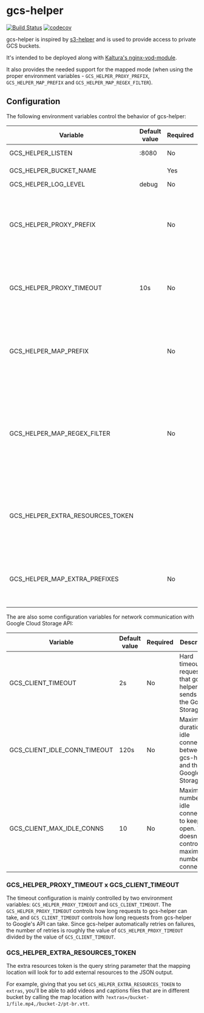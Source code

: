 # gcs-helper

[![Build Status](https://travis-ci.org/NYTimes/gcs-helper.svg?branch=master)](https://travis-ci.org/NYTimes/gcs-helper)
[![codecov](https://codecov.io/gh/NYTimes/gcs-helper/branch/master/graph/badge.svg)](https://codecov.io/gh/NYTimes/gcs-helper)

gcs-helper is inspired by
[s3-helper](https://github.com/crunchyroll/evs-s3helper) and is used to provide
access to private GCS buckets.

It's intended to be deployed along with [Kaltura's
nginx-vod-module](https://github.com/kaltura/nginx-vod-module).

It also provides the needed support for the mapped mode (when using the proper
environment variables - ``GCS_HELPER_PROXY_PREFIX``, ``GCS_HELPER_MAP_PREFIX``
and ``GCS_HELPER_MAP_REGEX_FILTER``).

## Configuration

The following environment variables control the behavior of gcs-helper:

| Variable                         | Default value | Required | Description                                                                                                  |
| -------------------------------- | ------------- | -------- | ------------------------------------------------------------------------------------------------------------ |
| GCS_HELPER_LISTEN                | :8080         | No       | Address to bind the server                                                                                   |
| GCS_HELPER_BUCKET_NAME           |               | Yes      | Name of the bucket                                                                                           |
| GCS_HELPER_LOG_LEVEL             | debug         | No       | Logging level                                                                                                |
| GCS_HELPER_PROXY_PREFIX          |               | No       | Prefix to use for the proxy binding. Required if running in map and proxy modes (example value: ``/proxy/``) |
| GCS_HELPER_PROXY_TIMEOUT         | 10s           | No       | Defines the maximum time in serving the proxy requests, this is a hard timeout and includes retries          |
| GCS_HELPER_MAP_PREFIX            |               | No       | Prefix to use for the map binding. Required if running in map and proxy modes (example value: ``/map/``)     |
| GCS_HELPER_MAP_REGEX_FILTER      |               | No       | A regular expression that is used to deliver only those files that match the specified naming convention (example value: ``\d{3,4}p(\.mp4|[a-z0-9_-]{37}\.(vtt|srt))$``)             |
| GCS_HELPER_EXTRA_RESOURCES_TOKEN |               |          | Token to be used as query string parameter on the map location to pass extra resources to the mapping        | 
| GCS_HELPER_MAP_EXTRA_PREFIXES    |               | No       | Comma separated list of prefixes that allow gcs-helper to lookup files in different paths                    |

The are also some configuration variables for network communication with Google
Cloud Storage API:

| Variable                     | Default value | Required | Description                                                                                                  |
| ---------------------------- | ------------- | -------- | ------------------------------------------------------------------------------------------------------------ |
| GCS_CLIENT_TIMEOUT           | 2s            | No       | Hard timeout on requests that gcs-helper sends to the Google Storage API                                     |
| GCS_CLIENT_IDLE_CONN_TIMEOUT | 120s          | No       | Maximum duration of idle connections between gcs-helper and the Google Storage API                           |
| GCS_CLIENT_MAX_IDLE_CONNS    | 10            | No       | Maximum number of idle connections to keep open. This doesn't control the maximum number of connections      |

### GCS_HELPER_PROXY_TIMEOUT x GCS_CLIENT_TIMEOUT

The timeout configuration is mainly controlled by two environment variables:
``GCS_HELPER_PROXY_TIMEOUT`` and ``GCS_CLIENT_TIMEOUT``. The
``GCS_HELPER_PROXY_TIMEOUT`` controls how long requests to gcs-helper can take,
and ``GCS_CLIENT_TIMEOUT`` controls how long requests from gcs-helper to
Google's API can take. Since gcs-helper automatically retries on failures, the
number of retries is roughly the value of ``GCS_HELPER_PROXY_TIMEOUT`` divided
by the value of ``GCS_CLIENT_TIMEOUT``.

### GCS_HELPER_EXTRA_RESOURCES_TOKEN

The extra resources token is the query string parameter that the mapping location
will look for to add external resources to the JSON output.

For example, giving that you set `GCS_HELPER_EXTRA_RESOURCES_TOKEN` to `extras`,
you'll be able to add videos and captions files that are in different bucket
by calling the map location with `?extras=/bucket-1/file.mp4,/bucket-2/pt-br.vtt`.
